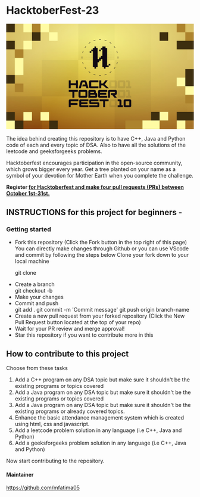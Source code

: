 # HacktoberFest-23
<img src="logo.png" alt="">

The idea behind creating this repository is to have C++, Java and Python code of each and every topic of DSA. Also to have all the solutions 
of the leetcode and geeksforgeeks problems. 

Hacktoberfest encourages participation in the open-source community, which grows bigger every year. Get a tree planted on your name as a symbol of 
your devotion for Mother Earth when you complete the challenge. 

<b>Register <a href="https://hacktoberfest.com/">for Hacktoberfest and make four pull requests (PRs) between October 1st-31st.</a> </b>

## INSTRUCTIONS for this project for beginners -
### Getting started
<ul>
<li>Fork this repository (Click the Fork button in the top right of this page)</li>
</li>You can directly make changes through Github or you can use VScode and commit by following the steps below</li>
</li>Clone your fork down to your local machine</li>

git clone <a href="https://github.com/mfatima05/Hacktoberfest-23.git"></a>

<li>Create a branch</li>
git checkout -b <branch-name>
<li>Make your changes</li>
<li>Commit and push</li>
git add .
git commit -m 'Commit message'
git push origin branch-name

<li>Create a new pull request from your forked repository (Click the New Pull Request button located at the top of your repo)</li></li>
<li>Wait for your PR review and merge approval!</li>
<li>Star this repository if you want to contribute more in this</li>
</ul>

## How to contribute to this project

Choose from these tasks
<ol>
    <li>Add a C++ program on any DSA topic but make sure it shouldn't be the existing programs or topics covered</li>
    <li>Add a Java program on any DSA topic but make sure it shouldn't be the existing programs or topics covered</li>
    <li>Add a Java program on any DSA topic but make sure it shouldn't be the existing programs or already covered topics.</li>
    <li>Enhance the basic attendance management system which is created using html, css and javascript.</li>
    <li>Add a leetcode problem solution in any language (i.e C++, Java and Python)</li>
    <li>Add a geeksforgeeks problem solution in any language (i.e C++, Java and Python)</li>
</ol>

Now start contributing to the repository. 

#### Maintainer
https://github.com/mfatima05